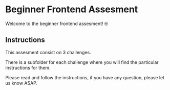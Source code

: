 # Beginner Frontend Assesment

Welcome to the beginner frontend assesment! 🤓

## Instructions

This assesment consist on 3 challenges.

There is a subfolder for each challenge where you will find the particular instructions for them.

Please read and follow the instructions, if you have any question, please let us know ASAP.
